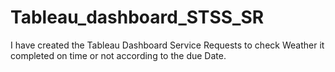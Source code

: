 # Tableau_dashboard_STSS_SR
I have created the Tableau Dashboard Service Requests to check Weather it completed on time or not according to the due Date.
